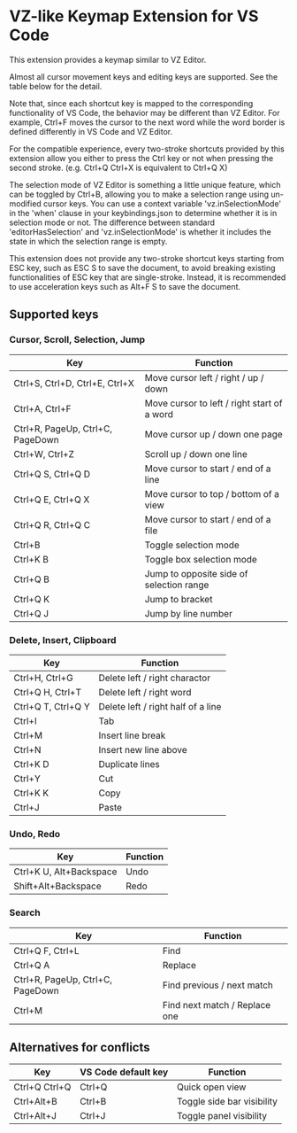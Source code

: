 # VZ-like Keymap Extension for VS Code

This extension provides a keymap similar to VZ Editor.

Almost all cursor movement keys and editing keys are supported.
See the table below for the detail.

Note that, since each shortcut key is mapped to the corresponding functionality of VS Code, the behavior may be different than VZ Editor.
For example, Ctrl+F moves the cursor to the next word while the word border is defined differently in VS Code and VZ Editor.

For the compatible experience, every two-stroke shortcuts provided by this extension allow you either to press the Ctrl key or not when pressing the second stroke.
(e.g. Ctrl+Q Ctrl+X is equivalent to Ctrl+Q X)

The selection mode of VZ Editor is something a little unique feature, which can be toggled by Ctrl+B, allowing you to make a selection range using un-modified cursor keys.
You can use a context variable 'vz.inSelectionMode' in the 'when' clause in your keybindings.json to determine whether it is in selection mode or not.
The difference between standard 'editorHasSelection' and 'vz.inSelectionMode' is whether it includes the state in which the selection range is empty.

This extension does not provide any two-stroke shortcut keys starting from ESC key, such as ESC S to save the document, to avoid breaking existing functionalities of ESC key that are single-stroke.
Instead, it is recommended to use acceleration keys such as Alt+F S to save the document.

## Supported keys

### Cursor, Scroll, Selection, Jump

| Key | Function |
| --- | -------- |
| Ctrl+S, Ctrl+D, Ctrl+E, Ctrl+X  | Move cursor left / right / up / down |
| Ctrl+A, Ctrl+F | Move cursor to left / right start of a word |
| Ctrl+R, PageUp, Ctrl+C, PageDown | Move cursor up / down one page |
| Ctrl+W, Ctrl+Z | Scroll up / down one line |
| Ctrl+Q S, Ctrl+Q D | Move cursor to start / end of a line |
| Ctrl+Q E, Ctrl+Q X | Move cursor to top / bottom of a view |
| Ctrl+Q R, Ctrl+Q C | Move cursor to start / end of a file |
| Ctrl+B | Toggle selection mode |
| Ctrl+K B | Toggle box selection mode |
| Ctrl+Q B | Jump to opposite side of selection range |
| Ctrl+Q K | Jump to bracket |
| Ctrl+Q J | Jump by line number |

### Delete, Insert, Clipboard

| Key | Function |
| --- | -------- |
| Ctrl+H, Ctrl+G | Delete left / right charactor |
| Ctrl+Q H, Ctrl+T | Delete left / right word |
| Ctrl+Q T, Ctrl+Q Y | Delete left / right half of a line |
| Ctrl+I | Tab |
| Ctrl+M | Insert line break |
| Ctrl+N | Insert new line above |
| Ctrl+K D | Duplicate lines |
| Ctrl+Y | Cut |
| Ctrl+K K | Copy |
| Ctrl+J | Paste |

### Undo, Redo

| Key | Function |
| --- | -------- |
| Ctrl+K U, Alt+Backspace | Undo |
| Shift+Alt+Backspace | Redo |

### Search

| Key | Function |
| --- | -------- |
| Ctrl+Q F, Ctrl+L | Find |
| Ctrl+Q A | Replace |
| Ctrl+R, PageUp, Ctrl+C, PageDown | Find previous / next match |
| Ctrl+M | Find next match / Replace one |

## Alternatives for conflicts

| Key | VS Code default key | Function |
| --- | ------------------- | -------- |
| Ctrl+Q Ctrl+Q | Ctrl+Q | Quick open view |
| Ctrl+Alt+B | Ctrl+B | Toggle side bar visibility |
| Ctrl+Alt+J | Ctrl+J | Toggle panel visibility |
